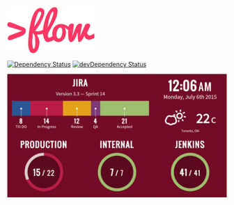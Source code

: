 <img src="_sources/logo.png" width="200" alt="&gt; flow" />

[![Dependency Status](https://david-dm.org/hhaidar/flow.svg)](https://david-dm.org/hhaidar/flow)
[![devDependency Status](https://david-dm.org/hhaidar/flow/dev-status.svg)](https://david-dm.org/hhaidar/flow#info=devDependencies)

<img src="screenshot.png" alt="&gt; flow screenshot" />

